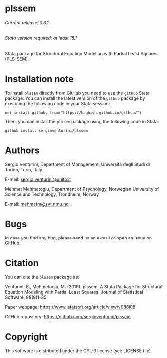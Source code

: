 # plssem
###### Current release: 0.3.1
###### Stata version required: at least 15.1
Stata package for Structural Equation Modeling with Partial Least Squares (PLS-SEM).

# Installation note    

To install `plssem` directly from GitHub you need to use the `github` Stata package. You can install the latest version of the `github` package by executing the following code in your Stata session:

    net install github, from("https://haghish.github.io/github/")

Then, you can install the `plssem` package using the following code in Stata:

    github install sergioventurini/plssem

# Authors
Sergio Venturini, Department of Management, Università degli Studi di Torino, Turin, Italy

E-mail: sergio.venturini@unito.it

Mehmet Mehmetoglu, Department of Psychology, Norwegian University of Science and Technology, Trondheim, Norway

E-mail: mehmetm@svt.ntnu.no

# Bugs
In case you find any bug, please send us an e-mail or open an issue on GitHub.

# Citation    
You can cite the `plssem` package as:

Venturini, S., Mehmetoglu, M. (2019). plssem: A Stata Package for Structural Equation Modeling with Partial Least Squares. Journal of Statistical Software, 88(8)1-35

Paper webpage: https://www.jstatsoft.org/article/view/v088i08

GitHub repository: https://github.com/sergioventurini/plssem

# Copyright
This software is distributed under the GPL-3 license (see LICENSE file).
